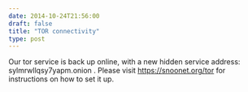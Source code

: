 ```yaml
--- 
date: 2014-10-24T21:56:00
draft: false
title: "TOR connectivity"
type: post
---
```


Our tor service is back up online, with a new hidden service address: sylmrwllqsy7yapm.onion  . Please visit https://snoonet.org/tor for instructions on how to set it up.